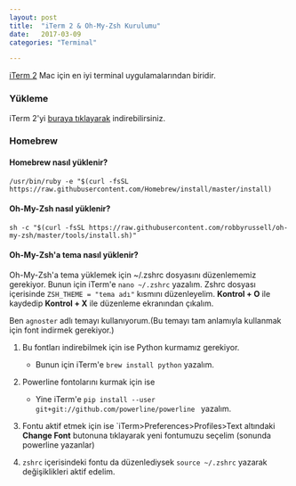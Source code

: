 ```yaml
---
layout: post
title:  "iTerm 2 & Oh-My-Zsh Kurulumu"
date:   2017-03-09
categories: "Terminal"

---
```



[iTerm 2](https://www.iterm2.com) Mac için en iyi terminal uygulamalarından biridir.

### Yükleme

iTerm 2'yi [buraya tıklayarak](https://iterm2.com/downloads/stable/latest) indirebilirsiniz.

### Homebrew

#### Homebrew nasıl yüklenir?
```` 
/usr/bin/ruby -e "$(curl -fsSL https://raw.githubusercontent.com/Homebrew/install/master/install) 
````

#### Oh-My-Zsh nasıl yüklenir?

````
sh -c "$(curl -fsSL https://raw.githubusercontent.com/robbyrussell/oh-my-zsh/master/tools/install.sh)"
````

#### Oh-My-Zsh'a tema nasıl yüklenir?

Oh-My-Zsh'a tema yüklemek için ~/.zshrc dosyasını düzenlememiz gerekiyor. Bunun için iTerm'e `nano ~/.zshrc` yazalım. Zshrc dosyası içerisinde
`ZSH_THEME = "tema adı"` kısmını düzenleyelim. **Kontrol + O** ile kaydedip **Kontrol + X** ile düzenleme ekranından çıkalım.

Ben `agnoster` adlı temayı kullanıyorum.(Bu temayı tam anlamıyla kullanmak için font indirmek gerekiyor.)

1. Bu fontları indirebilmek için ise Python kurmamız gerekiyor.
	* Bunun için iTerm'e `brew install python` yazalım.

2. Powerline fontolarını kurmak için ise
	* Yine iTerm'e ````pip install --user git+git://github.com/powerline/powerline ```` yazalım.

3. Fontu aktif etmek için ise `iTerm>Preferences>Profiles>Text altındaki **Change Font** butonuna tıklayarak yeni fontumuzu seçelim (sonunda powerline yazanlar)
4. `zshrc` içerisindeki fontu da düzenlediysek `source ~/.zshrc` yazarak değişiklikleri aktif edelim.

   


